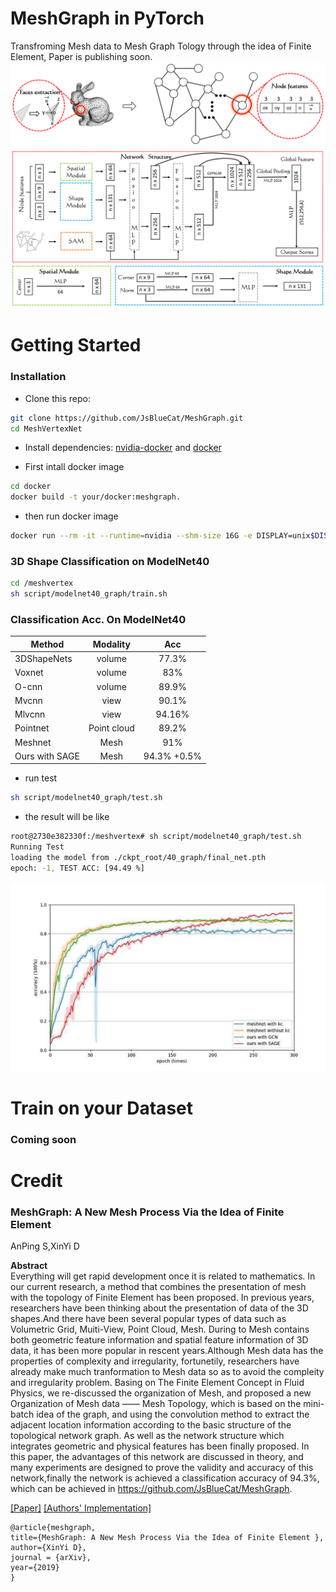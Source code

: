 # MeshGraph in PyTorch

Transfroming Mesh data to Mesh Graph Tology through the idea of Finite Element, Paper is publishing soon.
![transfrom](img/1.png)
![network](img/3.png)
# Getting Started 

### Installation
- Clone this repo:
``` bash 
git clone https://github.com/JsBlueCat/MeshGraph.git
cd MeshVertexNet
```
- Install dependencies: [nvidia-docker](https://github.com/NVIDIA/nvidia-docker) and [docker](https://docs.docker.com/get-started/)

- First intall docker image

```bash
cd docker
docker build -t your/docker:meshgraph.
```

- then run docker image
```bash
docker run --rm -it --runtime=nvidia --shm-size 16G -e DISPLAY=unix$DISPLAY -v /tmp/.X11-unix:/tmp/.X11-unix -v /your/path/to/MeshGraph/:/meshgraph your/docker:meshgraph bash
```


### 3D Shape Classification on ModelNet40

```bash 
cd /meshvertex
sh script/modelnet40_graph/train.sh 
```


### Classification Acc. On ModelNet40
| Method         | Modality | Acc |
| ----------------------- |:--------:|:--------:|
| 3DShapeNets | volume | 77.3% |
| Voxnet | volume | 83% |
| O-cnn | volume | 89.9% |
| Mvcnn | view | 90.1% |
| Mlvcnn | view | 94.16% |
| Pointnet | Point cloud | 89.2% |
| Meshnet | Mesh | 91% |
| Ours with SAGE | Mesh | 94.3% +0.5% |
- run test
``` bash
sh script/modelnet40_graph/test.sh 
```
- the result will be like 
``` bash 
root@2730e382330f:/meshvertex# sh script/modelnet40_graph/test.sh 
Running Test
loading the model from ./ckpt_root/40_graph/final_net.pth
epoch: -1, TEST ACC: [94.49 %]
```
![result](img/2.png)

# Train on your Dataset
### Coming soon

# Credit

### MeshGraph: A New Mesh Process Via the Idea of Finite Element 
AnPing S,XinYi D <br>

**Abstract** <br>
Everything will get rapid development once it is related to mathematics. In our current research, a method that combines the presentation of mesh with the topology of Finite Element has been proposed. In previous years, researchers have been thinking about the presentation of data of the 3D shapes.And there have been several popular types of data such as Volumetric Grid, Muiti-View, Point Cloud, Mesh. During to Mesh contains both geometric feature information and spatial feature information of 3D data, it has been more popular in rescent years.Although Mesh data has the properties of complexity and irregularity, fortunetily, researchers have already make much tranformation to Mesh data so as to avoid the compleity and irregularity problem. Basing on The Finite Element Concept in Fluid Physics, we re-discussed the organization of Mesh, and proposed a new Organization of Mesh data —— Mesh Topology, which is based on the mini-batch idea of the graph, and using the convolution method to extract the adjacent location information according to the basic structure of the topological network graph. As well as the network structure which integrates geometric and physical features has been finally proposed. In this paper, the advantages of this network are discussed in theory, and many experiments are designed to prove the validity and accuracy of this network,finally the network is achieved a classification accuracy of 94.3%, which can be achieved in https://github.com/JsBlueCat/MeshGraph.

[[Paper]]() [[Authors' Implementation]](https://github.com/JsBlueCat/MeshGraph.git)

```
@article{meshgraph,
title={MeshGraph: A New Mesh Process Via the Idea of Finite Element },
author={XinYi D},
journal = {arXiv},
year={2019}
}